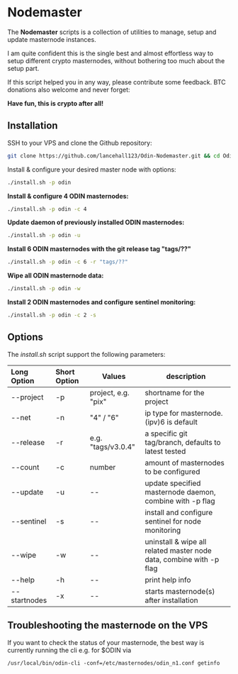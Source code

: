 # Nodemaster

The **Nodemaster** scripts is a collection of utilities to manage, setup and update masternode instances.

I am quite confident this is the single best and almost effortless way to setup different crypto masternodes, without bothering too much about the setup part.

If this script helped you in any way, please contribute some feedback. BTC donations also welcome and never forget:

**Have fun, this is crypto after all!**


## Installation

SSH to your VPS and clone the Github repository:

```bash
git clone https://github.com/lancehall123/Odin-Nodemaster.git && cd Odin-Nodemaster/vps
```

Install & configure your desired master node with options:

```bash
./install.sh -p odin
```

**Install & configure 4 ODIN masternodes:**

```bash
./install.sh -p odin -c 4
```

**Update daemon of previously installed ODIN masternodes:**

```bash
./install.sh -p odin -u
```

**Install 6 ODIN masternodes with the git release tag "tags/??"**

```bash
./install.sh -p odin -c 6 -r "tags/??"
```

**Wipe all ODIN masternode data:**

```bash
./install.sh -p odin -w
```

**Install 2 ODIN masternodes and configure sentinel monitoring:**

```bash
./install.sh -p odin -c 2 -s
```

## Options

The _install.sh_ script support the following parameters:

| Long Option  | Short Option | Values              | description                                                         |
| :----------- | :----------- | ------------------- | ------------------------------------------------------------------- |
| --project    | -p           | project, e.g. "pix" | shortname for the project                                           |
| --net        | -n           | "4" / "6"           | ip type for masternode. (ipv)6 is default                           |
| --release    | -r           | e.g. "tags/v3.0.4"  | a specific git tag/branch, defaults to latest tested                |
| --count      | -c           | number              | amount of masternodes to be configured                              |
| --update     | -u           | --                  | update specified masternode daemon, combine with -p flag            |
| --sentinel   | -s           | --                  | install and configure sentinel for node monitoring                  |
| --wipe       | -w           | --                  | uninstall & wipe all related master node data, combine with -p flag |
| --help       | -h           | --                  | print help info                                                     |
| --startnodes | -x           | --                  | starts masternode(s) after installation                             |

## Troubleshooting the masternode on the VPS

If you want to check the status of your masternode, the best way is currently running the cli e.g. for $ODIN via

```
/usr/local/bin/odin-cli -conf=/etc/masternodes/odin_n1.conf getinfo

```

